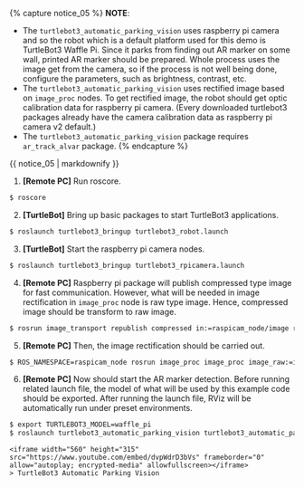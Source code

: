 
{% capture notice_05 %}
**NOTE**:

- The `turtlebot3_automatic_parking_vision` uses raspberry pi camera and so the robot which is a default platform used for this demo is TurtleBot3 Waffle Pi. Since it parks from finding out AR marker on some wall, printed AR marker should be prepared. Whole process uses the image get from the camera, so if the process is not well being done, configure the parameters, such as brightness, contrast, etc.
- The `turtlebot3_automatic_parking_vision` uses rectified image based on `image_proc` nodes. To get rectified image, the robot should get optic calibration data for raspberry pi camera. (Every downloaded turtlebot3 packages already have the camera calibration data as raspberry pi camera v2 default.)
- The `turtlebot3_automatic_parking_vision` package requires `ar_track_alvar` package.
{% endcapture %}
<div class="notice--info">{{ notice_05 | markdownify }}</div>

1. **[Remote PC]** Run roscore.
```bash
$ roscore
```

2. **[TurtleBot]** Bring up basic packages to start TurtleBot3 applications.
```bash
$ roslaunch turtlebot3_bringup turtlebot3_robot.launch
```

3. **[TurtleBot]** Start the raspberry pi camera nodes.
```bash
$ roslaunch turtlebot3_bringup turtlebot3_rpicamera.launch
```

4. **[Remote PC]** Raspberry pi package will publish compressed type image for fast communication. However, what will be needed in image rectification in `image_proc` node is raw type image. Hence, compressed image should be transform to raw image.
```bash
$ rosrun image_transport republish compressed in:=raspicam_node/image raw out:=raspicam_node/image
```

5. **[Remote PC]** Then, the image rectification should be carried out.
```bash
$ ROS_NAMESPACE=raspicam_node rosrun image_proc image_proc image_raw:=image _approximate_s=true _queue_size:=20
```

6. **[Remote PC]** Now should start the AR marker detection. Before running related launch file, the model of what will be used by this example code should be exported. After running the launch file, RViz will be automatically run under preset environments.
```bash
$ export TURTLEBOT3_MODEL=waffle_pi
$ roslaunch turtlebot3_automatic_parking_vision turtlebot3_automatic_parking_vision.launch
```

    <iframe width="560" height="315" src="https://www.youtube.com/embed/dvpWdrD3bVs" frameborder="0" allow="autoplay; encrypted-media" allowfullscreen></iframe>
    > TurtleBot3 Automatic Parking Vision
